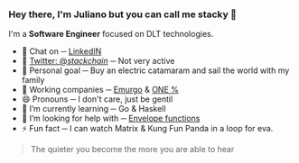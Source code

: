 ### Hey there, I'm Juliano but you can call me stacky 👋

I'm a **Software Engineer** focused on DLT technologies.

- 💬 Chat on ─ [LinkedIN](https://www.linkedin.com/in/juliano-lazzarotto)
- 🐤 [Twitter: @_stackchain_](https://twitter.com/_stackchain_) ─ Not very active  
- 💙 Personal goal ─ Buy an electric catamaram and sail the world with my family
- 💭 Working companies ─ [Emurgo](https://emurgo.io) & [ONE %](https://onepercent.io)
- 😄 Pronouns ─ I don't care, just be gentil
- 🌱 I’m currently learning ─ Go & Haskell
- 🤔 I’m looking for help with ─ [Envelope functions](https://en.wikipedia.org/wiki/Envelope_(mathematics))
- ⚡ Fun fact ─ I can watch Matrix & Kung Fun Panda in a loop for eva.

> The quieter you become the more you are able to hear
